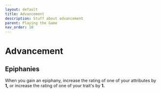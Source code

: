 ```yaml
---
layout: default
title: Advancement
description: Stuff about advancement
parent: Playing the Game
nav_order: 10
---
```


# Advancement



## Epiphanies

When you gain an epiphany, increase the rating of one of your attributes by **1,** or increase the rating of one of your trait's by **1.**
